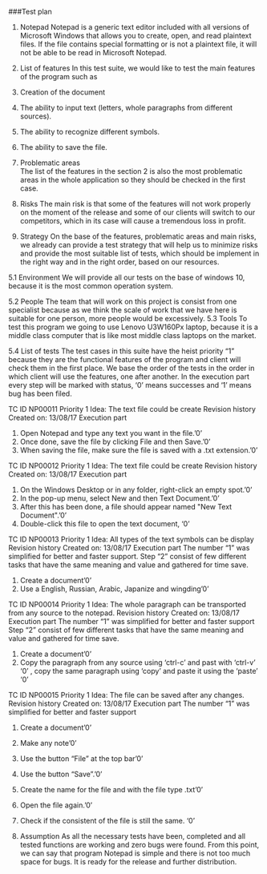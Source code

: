 ###Test plan


1.	Notepad
Notepad is a generic text editor included with all versions of Microsoft Windows that allows you to create, open, and read plaintext files. If the file contains special formatting or is not a plaintext file, it will not be able to be read in Microsoft Notepad. 

2.	List of features 
In this test suite, we would like to test the main features of the program such as 
1. Creation of the document
2. The ability to input text (letters, whole paragraphs from different sources). 
3. The ability to recognize different symbols.
4. The ability to save the file.
     
3.	Problematic areas  
The list of the features in the section 2 is also the most problematic areas in the whole application so they should be checked in the first case.


4.	Risks 
The main risk is that some of the features will not work properly on the moment of the release and some of our clients will switch to our competitors, which in its case will cause a tremendous loss in profit.  
    
5.	Strategy
On the base of the features, problematic areas and main risks, we already can provide a test strategy that will help us to minimize risks and provide the most suitable list of tests, which should be implement in the right way and in the right order, based on our resources. 

5.1	Environment
We will provide all our tests on the base of windows 10, because it is the most common operation system.

5.2	People 
The team that will work on this project is consist from one specialist because as we think the scale of work that we have here is suitable for one person, more people would be excessively.
5.3	Tools
To test this program we going to use Lenovo U3W160Px laptop, because it is a middle class computer that is like most middle class laptops on the market. 

5.4	List of tests 
The test cases in this suite have the heist priority “1” because they are the functional features of the program and client will check them in the first place. We base the order of the tests in the order in which client will use the features, one after another. In the execution part every step will be marked with status, ‘0’ means successes and ‘1’ means bug has been filed.


TC ID NP00011
Priority 1
Idea: The text file could be create 
Revision history
Created on: 13/08/17
Execution part 
1.	Open Notepad and type any text you want in the file.’0’
2.	Once done, save the file by clicking File and then Save.’0’
3.	When saving the file, make sure the file is saved with a .txt extension.’0’

TC ID NP00012
Priority 1
Idea: The text file could be create 
Revision history
Created on: 13/08/17
Execution part 
1.	On the Windows Desktop or in any folder, right-click an empty spot.’0’
2.	In the pop-up menu, select New and then Text Document.’0’
3.	After this has been done, a file should appear named "New Text Document".’0’
4.	Double-click this file to open the text document, ‘0’


TC ID NP00013
Priority 1
Idea: All types of the text symbols can be display
Revision history
Created on: 13/08/17
Execution part 
The number “1” was simplified for better and faster support. Step “2” consist of few different tasks that have the same meaning and value and gathered for time save. 
1.	Create a document’0’
2.	Use a English, Russian, Arabic, Japanize and  wingding’0’

TC ID NP00014
Priority 1
Idea: The whole paragraph can be transported from any source to the notepad.
 Revision history
Created on: 13/08/17
Execution part 
      The number “1” was simplified for better and faster support Step “2” consist of few different tasks that have the same meaning and value and gathered for time save.
1.	Create a document’0’
2.	Copy the paragraph from any source using ‘ctrl-c’ and past with ‘ctrl-v’ ‘0’ , copy the same paragraph using ‘copy’ and paste it using the ‘paste’ ‘0’

TC ID NP00015
Priority 1
Idea: The file can be saved after any changes.
Revision history
Created on: 13/08/17
Execution part 
             The number “1” was simplified for better and faster support
1.	Create a document’0’
2.	Make any note’0’ 
3.	Use the button “File” at the top bar’0’
4.	Use the button “Save”.’0’
5.	Create the name for the file and with the file type .txt’0’
6.	Open the file again.’0’
7.	Check if the consistent of the file is still the same. ‘0’ 
   
5.	 Assumption 
     As all the necessary tests have been, completed and all tested functions are working and zero bugs were found. From this point, we can say that program Notepad is simple and there is not too much space for bugs. It is ready for the release and further distribution.
